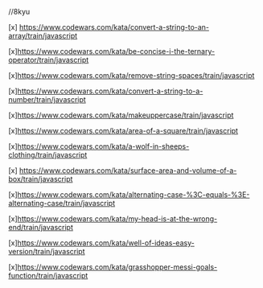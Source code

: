//8kyu

[x] https://www.codewars.com/kata/convert-a-string-to-an-array/train/javascript

[x]https://www.codewars.com/kata/be-concise-i-the-ternary-operator/train/javascript

[x]https://www.codewars.com/kata/remove-string-spaces/train/javascript

[x]https://www.codewars.com/kata/convert-a-string-to-a-number/train/javascript

[x]https://www.codewars.com/kata/makeuppercase/train/javascript



[x]https://www.codewars.com/kata/area-of-a-square/train/javascript

[x]https://www.codewars.com/kata/a-wolf-in-sheeps-clothing/train/javascript

[x] https://www.codewars.com/kata/surface-area-and-volume-of-a-box/train/javascript

[x]https://www.codewars.com/kata/alternating-case-%3C-equals-%3E-alternating-case/train/javascript

[x]https://www.codewars.com/kata/my-head-is-at-the-wrong-end/train/javascript



[x]https://www.codewars.com/kata/well-of-ideas-easy-version/train/javascript

[x]https://www.codewars.com/kata/grasshopper-messi-goals-function/train/javascript